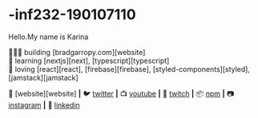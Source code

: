 # -inf232-190107110
Hello.My name is Karina


👨🏼‍💻 building [bradgarropy.com][website]  
🧠 learning [nextjs][next], [typescript][typescript]  
💜 loving [react][react], [firebase][firebase], [styled-components][styled], [jamstack][jamstack]  

🏡 [website][website] **|** 
🐦 [twitter][twitter] **|** 
📺 [youtube][youtube] **|** 
🎥 [twitch][twitch] **|** 
📦 [npm][npm] **|** 
📷 [instagram][instagram] **|** 
👔 [linkedin][linkedin]


[twitter]: https://twitter.com/KarinaKinazarova190107110
[youtube]: https://youtube.com/KarinaKinazarova190107110
[twitch]: https://twitch.tv/KarinaKinazarova190107110
[instagram]: https://instagram.com/KarinaKinazarova190107110
[linkedin]: https://linkedin.com/in/KarinaKinazarova190107110
[npm]: https://npmjs.com/~KarinaKinazarova190107110
